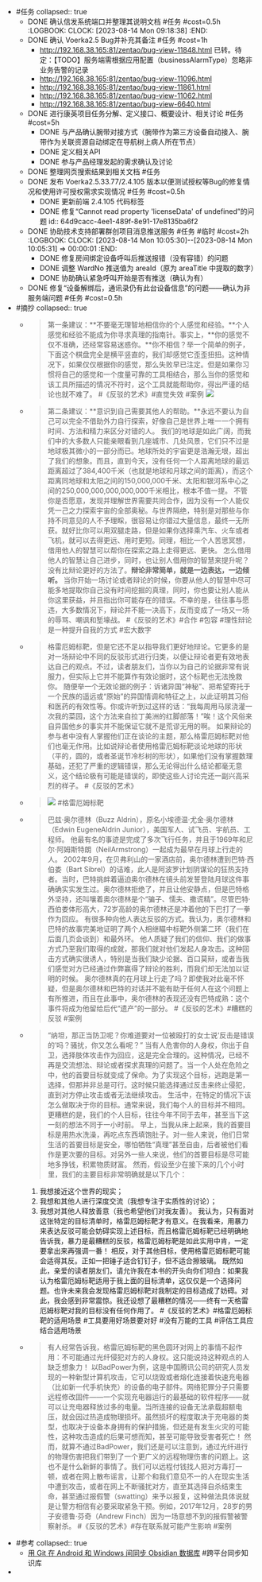 - #任务
  collapsed:: true
	- DONE 确认信发系统端口并整理其说明文档 #任务 #cost=0.5h
	  :LOGBOOK:
	  CLOCK: [2023-08-14 Mon 09:18:38]
	  :END:
	- DONE 确认 Voerka2.5 Bug并补充其备注 #任务 #cost=1h
		- http://192.168.38.165:81/zentao/bug-view-11848.html 
		  已转。待定：【TODO】服务端需根据应用配置（businessAlarmType）忽略非业务告警的记录
		- http://192.168.38.165:81/zentao/bug-view-11096.html
		- http://192.168.38.165:81/zentao/bug-view-11861.html
		- http://192.168.38.165:81/zentao/bug-view-11062.html
		- http://192.168.38.165:81/zentao/bug-view-6640.html
	- DONE 进行康英项目任务分解、定义接口、概要设计、相关讨论 #任务 #cost=5h
		- DONE 与产品确认腕带对接方式（腕带作为第三方设备自动接入、腕带作为关联资源自动绑定在导航树上病人所在节点）
		- DONE 定义相关API
		- DONE 参与产品经理发起的需求确认及讨论
	- DONE 整理网页搜索结果到相关文档 #任务
	- DONE 发布 Voerka2.5.33.77/2.4.105 版本以便测试授权等Bug的修复情况和使用许可授权需求实现情况 #任务 #cost=0.5h
		- DONE 更新前端 2.4.105 代码标签
		- DONE 修复“Cannot read property 'licenseData' of undefined”的问题
		  id:: 64d9cacc-4ee1-489f-8e91-17e8135ba6f2
	- DONE 协助技术支持部署群创项目消息推送服务 #任务 #临时 #cost=2h
	  :LOGBOOK:
	  CLOCK: [2023-08-14 Mon 10:05:30]--[2023-08-14 Mon 10:05:31] =>  00:00:01
	  :END:
		- DONE 修复房间绑定设备呼叫后推送报错（没有容错）的问题
		- DONE 调整 WardNo 推送值为 areaId（原为 areaTitle 中提取的数字）
		- DONE 协助确认紧急呼叫开始是否有推送（确认为有）
	- DONE 修复“设备解绑后，通讯录仍有此台设备信息”的问题——确认为非服务端问题 #任务 #cost=0.5h
- #摘抄
  collapsed:: true
	- >第一条建议：**不要毫无理智地相信你的个人感觉和经验。**个人感觉和经验不能成为你寻求真理的指南针。事实上，**你的感觉不仅不准确，还经常容易迷惑你。**你不相信？举一个简单的例子，下面这个棋盘完全是横平竖直的，我们却感觉它歪歪扭扭。这种情况下，如果仅仅根据你的感觉，那么失败早已注定。但是如果你习惯将自己的感觉和一个度量可靠的工具相结合，那么当你的感觉和该工具所描述的情况不符时，这个工具就能帮助你，得出严谨的结论也就不难了。
	  #《反驳的艺术》#直觉失效 #案例
	  ![](https://staticcdn1-5.umiwi.com/epms_ebook/a9d950f32d1fd16f2dd1b7416053126d.jpg?x-oss-process=image/resize,w_1920,m_lfit)
	- >第二条建议：**意识到自己需要其他人的帮助。**永远不要认为自己可以完全不借助外力自行探索，好像自己是世界上唯一一个拥有时间、方法和精力来区分对错的人。
	  我们的地球是如此广阔，而我们中的大多数人只能亲眼看到几座城市、几处风景，它们只不过是地球极其微小的一部分而已。地球所处的宇宙更是浩瀚无垠，超出了我们的想象。而且，直到今天，没有任何一个人距离地球的最远距离超过了384,400千米（也就是地球和月球之间的距离），而这个距离同地球和太阳之间的150,000,000千米、太阳和银河系中心之间的250,000,000,000,000,000千米相比，根本不值一提。
	  不管你是否愿意，发现并理解世界需要共同合作，因为没有一个人能仅凭一己之力探索宇宙的全部奥秘。与世界隔绝，特别是对那些与你持不同意见的人不予理睬，很容易让你错过大量信息，最终一无所获。就好比你可以用双腿走路，但是如果你选择乘汽车、火车或者飞机，就可以去得更远、用时更短。同理，相比一个人苦思冥想，借用他人的智慧可以帮你在探索之路上走得更远、更快。
	  怎么借用他人的智慧让自己进步，同时，也让别人借用你的智慧来提升呢？没有比辩论更好的方法了。**辩论非常简单，就是一边表达，一边倾听。**
	  当你开始一场讨论或者辩论的时候，你要从他人的智慧中尽可能多地提取你自己没有时间挖掘的真理，同时，你也要让别人能从你这里获益，并且指出你可能存在的错误。不幸的是，往往事与愿违，大多数情况下，辩论并不能一决高下，反而变成了一场又一场的辱骂、嘲讽和堑壕战。
	  #《反驳的艺术》#合作 #包容 #理性辩论是一种提升自我的方式 #宏大数字
	- >格雷厄姆标靶，但是它还不足以指导我们更好地辩论。它更多的是对一场辩论中不同的反驳形式进行归类，以便让辩论者更有效地表达自己的观点。不过，读者朋友们，当你以为自己的论据非常有说服力，但实际上它并不能算作有效论据时，这个标靶也无法挽救你。
	  随便举一个无效论据的例子：诉诸异国“神秘”、把希望寄托于一个民族的遥远或“原始”的异国情调和特征之上，以此证明其习俗和医药的有效性等。你或许听到过这样的话：“我每周用马尿浇灌一次我的菜园，这个方法来自拉丁美洲的红脚部落！”唉！这个风俗来自异国他乡的事实并不能保证它就不是荒谬无用的啊。
	  如果辩论的参与者中没有人掌握他们正在谈论的主题，那么格雷厄姆标靶对他们也毫无作用。比如说辩论者使用格雷厄姆标靶谈论地球的形状（平的，圆的，或者圣诞节冷杉树的形状），如果他们没有掌握数理基础，还犯了严重的逻辑错误，那么无论得出什么结论都毫无意义，这个结论极有可能是错误的，即使这些人讨论完还一副兴高采烈的样子。
	  #《反驳的艺术》
	- >![](https://staticcdn1-5.umiwi.com/epms_ebook/3208e2bf38a26853e13218216bfff0d0.jpg?x-oss-process=image/resize,w_1920,m_lfit) #格雷厄姆标靶
	- >巴兹·奥尔德林（Buzz Aldrin），原名小埃德温·尤金·奥尔德林（Edwin EugeneAldrin Junior），美国军人、试飞员、宇航员、工程师。
	  他最有名的事迹是完成了多次飞行任务，并且于1969年和尼尔·阿姆斯特朗（NeilArmstrong）一起成为最早在月球上行走的人。
	  2002年9月，在贝弗利山的一家酒店前，奥尔德林遭到巴特·西伯娄（Bart Sibrel）的诘难，此人是阿波罗计划阴谋论的狂热支持者。当时，巴特挑衅着逼迫奥尔德林在镜头前发誓登陆月球这件事确确实实发生过。奥尔德林拒绝了，并且让他安静点，但是巴特格外坚持，还叫嚷着奥尔德林是个“骗子、懦夫、撒谎精”。尽管巴特·西伯娄体形高大，72岁高龄的奥尔德林还是冲着他的下巴打了一拳作为回应。
	  有很多种向他人表达反驳的方式。我认为，奥尔德林和巴特的故事完美地证明了两个人相继瞄中标靶外侧第二环（我们在后面几页会谈到）和最外环。
	  他人质疑了我们的信仰、我们的做事方式乃至我们取得的成就，那我们就对他们发起人身攻击。这种回击方式确实很诱人，特别是当我们缺少论据、百口莫辩，或者当我们感觉对方已经通过作弊赢得了辩论的胜利，而我们却无法加以证明的时候。
	  奥尔德林真的在月球上行走了吗？即使我对此毫不怀疑，但是奥尔德林和巴特的对话并不能有助于任何人在这个问题上有所推进，而且在此事中，奥尔德林的表现还没有巴特成熟：这个事件将成为他留给后代“遗产”的一部分。
	  #《反驳的艺术》#糟糕的反驳 #案例
	- >“纳坦，那正当防卫呢？你难道要对一位被殴打的女士说‘反击是错误的’吗？骚扰，你又怎么看呢？”
	  当有人危害你的人身权，你出于自卫，选择肢体攻击作为回应，这是完全合理的。这种情况，已经不再是交流想法、辩论或者探求真理的问题了。当一个人处在危险之中，他的首要目标就变成了保命。为了实现这个目标，逃跑是第一选择，但那并非总是可行。这时候只能选择通过反击来终止侵犯，直到对方停止攻击或者无法继续攻击。
	  生活中，在特定的情况下该怎么做取决于你的目标。通常来说，我们每个人的目标并不相同。更糟糕的是，我们的个人目标，往往今年不同于去年，甚至当下这一刻的想法不同于一小时前。
	  早上，当我从床上起来，我的首要目标是用热水洗澡，再吃点东西填饱肚子。对一些人来说，他们日常生活的首要目标是安全，哪怕牺牲“真理”甚至自由，后者被他们看作是更次要的目标。对另外一些人来说，他们的首要目标是尽可能地多挣钱，积累物质财富。
	  然而，假设至少在接下来的几个小时里，我们的主要目标非常明确就是以下几个：
	  1. 我想接近这个世界的现实；
	  2. 我想和其他人进行深度交流（我想专注于实质性的讨论）；
	  3. 我想对其他人释放善意（我也希望他们对我友善）。
	  我认为，只有面对这张特定的目标清单时，格雷厄姆标靶才有意义。在我看来，用暴力来表达反驳可能会妨碍实现上述目标，而且格雷厄姆标靶已经明确地告诉我，暴力是最糟糕的反驳，格雷厄姆标靶是如此实用中肯，一定要拿出来再强调一番！
	  相反，对于其他目标，使用格雷厄姆标靶可能会适得其反。正如一把锤子适合钉钉子，但不适合擦玻璃。
	  既然如此，亲爱的读者朋友们，请允许我在本书的开头向你们坦白：如果我认为格雷厄姆标靶适用于我上面的目标清单，这仅仅是一个选择问题。也许未来我会发现格雷厄姆标靶对我制定的目标造成了妨碍。对此，我会感到非常震惊。我还设想了最糟糕的情况——终有一天格雷厄姆标靶对我的目标没有任何作用了。
	  #《反驳的艺术》#格雷厄姆标靶的适用场景 #工具要用好场景要对好 #没有万能的工具 #评估工具应结合适用场景
	- >有人经常告诉我，格雷厄姆标靶的黑色圆环对网上的事情不起作用：不可能通过光纤侵犯对方的人身权。这只能说持这种观点的人缺乏想象力！
	  以BadPower为例，这是中国腾讯公司的研究人员发现的一种新型计算机攻击，它可以烧毁或者熔化连接着快速充电器（比如新一代手机快充）的设备的电子部件。网络犯罪分子只需要远程修改固件——一个实现充电器运行的最基础的软件程序——就可以让充电器释放过多的电量。当所连接的设备无法承载超额电压，就会因过热造成物理损坏。虽然损坏的程度取决于充电器的类型，也取决于设备本身拥有的保护措施，但还是有发生火灾的可能性，这种攻击造成的后果可想而知，甚至可能导致受害者死亡！
	  然而，就算不通过BadPower，我们还是可以注意到，通过光纤进行的物理伤害把我们带到了一个更广义的远程物理伤害的问题上。这也不是什么新鲜的事情了。我们可以远程付钱找人把对方毒打一顿，或者在网上散布谣言，让那个和我们意见不一的人在现实生活中遭到攻击，或者在网上不断骚扰对方，直至其选择自杀结束生命，甚至通过报假警（swatting）来予以报复，这种做法具体说就是让警方相信有必要采取紧急干预。例如，2017年12月，28岁的男子安德鲁·芬奇（Andrew Finch）因为一场意想不到的报假警被警察射杀。
	  #《反驳的艺术》#存在联系就可能产生影响 #案例
- #参考
  collapsed:: true
	- [用 Git 在 Android 和 Windows 间同步 Obsidian 数据库](https://sspai.com/post/68989)
	  #跨平台同步知识库
-